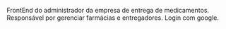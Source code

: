 FrontEnd do administrador da empresa de entrega de medicamentos. Responsável por gerenciar farmácias e entregadores. 
Login com google.
